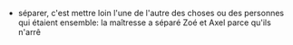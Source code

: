 - séparer, c'est mettre loin l'une de l'autre des choses ou des personnes qui étaient ensemble: la maîtresse a séparé Zoé et Axel parce qu'ils n'arrê